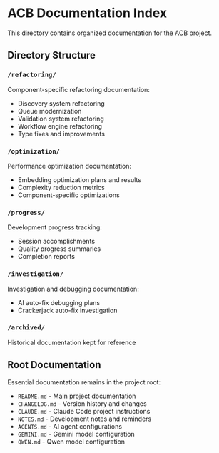 # ACB Documentation Index

This directory contains organized documentation for the ACB project.

## Directory Structure

### `/refactoring/`
Component-specific refactoring documentation:
- Discovery system refactoring
- Queue modernization
- Validation system refactoring
- Workflow engine refactoring
- Type fixes and improvements

### `/optimization/`
Performance optimization documentation:
- Embedding optimization plans and results
- Complexity reduction metrics
- Component-specific optimizations

### `/progress/`
Development progress tracking:
- Session accomplishments
- Quality progress summaries
- Completion reports

### `/investigation/`
Investigation and debugging documentation:
- AI auto-fix debugging plans
- Crackerjack auto-fix investigation

### `/archived/`
Historical documentation kept for reference

## Root Documentation

Essential documentation remains in the project root:
- `README.md` - Main project documentation
- `CHANGELOG.md` - Version history and changes
- `CLAUDE.md` - Claude Code project instructions
- `NOTES.md` - Development notes and reminders
- `AGENTS.md` - AI agent configurations
- `GEMINI.md` - Gemini model configuration
- `QWEN.md` - Qwen model configuration
